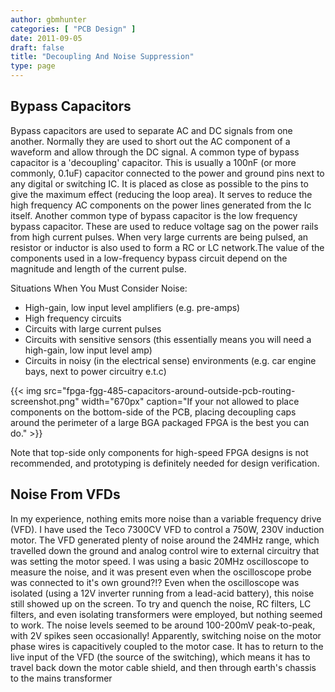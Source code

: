 ```yaml
---
author: gbmhunter
categories: [ "PCB Design" ]
date: 2011-09-05
draft: false
title: "Decoupling And Noise Suppression"
type: page
---
```


## Bypass Capacitors

Bypass capacitors are used to separate AC and DC signals from one another. Normally they are used to short out the AC component of a waveform and allow through the DC signal. A common type of bypass capacitor is a 'decoupling' capacitor. This is usually a 100nF (or more commonly, 0.1uF) capacitor connected to the power and ground pins next to any digital or switching IC. It is placed as close as possible to the pins to give the maximum effect (reducing the loop area). It serves to reduce the high frequency AC components on the power lines generated from the Ic itself. Another common type of bypass capacitor is the low frequency bypass capacitor. These are used to reduce voltage sag on the power rails from high current pulses. When very large currents are being pulsed, an resistor or inductor is also used to form a RC or LC network.The value of the components used in a low-frequency bypass circuit depend on the magnitude and length of the current pulse.

Situations When You Must Consider Noise:

* High-gain, low input level amplifiers (e.g. pre-amps)
* High frequency circuits
* Circuits with large current pulses
* Circuits with sensitive sensors (this essentially means you will need a high-gain, low input level amp)
* Circuits in noisy (in the electrical sense) environments (e.g. car engine bays, next to power circuitry e.t.c)

{{< img src="fpga-fgg-485-capacitors-around-outside-pcb-routing-screenshot.png" width="670px" caption="If your not allowed to place components on the bottom-side of the PCB, placing decoupling caps around the perimeter of a large BGA packaged FPGA is the best you can do."  >}}

Note that top-side only components for high-speed FPGA designs is not recommended, and prototyping is definitely needed for design verification.

## Noise From VFDs

In my experience, nothing emits more noise than a variable frequency drive (VFD). I have used the Teco 7300CV VFD to control a 750W, 230V induction motor. The VFD generated plenty of noise around the 24MHz range, which travelled down the ground and analog control wire to external circuitry that was setting the motor speed. I was using a basic 20MHz oscilloscope to measure the noise, and it was present even when the oscilloscope probe was connected to it's own ground?!? Even when the oscilloscope was isolated (using a 12V inverter running from a lead-acid battery), this noise still showed up on the screen. To try and quench the noise, RC filters, LC filters, and even isolating transformers were employed, but nothing seemed to work. The noise levels seemed to be around 100-200mV peak-to-peak, with 2V spikes seen occasionally! Apparently, switching noise on the motor phase wires is capacitively coupled to the motor case. It has to return to the live input of the VFD (the source of the switching), which means it has to travel back down the motor cable shield, and then through earth's chassis to the mains transformer
